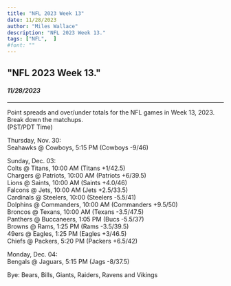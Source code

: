 ```yaml
---
title: "NFL 2023 Week 13"
date: 11/28/2023
author: "Miles Wallace"
description: "NFL 2023 Week 13."
tags: ["NFL",  ]
#font: ""
---
```

## "NFL 2023 Week 13."
#### _11/28/2023_ 
____
Point spreads and over/under totals for the NFL games in Week 13, 2023.  
Break down the matchups.  
(PST/PDT Time)  
  
Thursday, Nov. 30:     
Seahawks @ Cowboys, 5:15 PM (Cowboys -9/46)  
  
Sunday, Dec. 03:   
Colts @ Titans, 10:00 AM (Titans +1/42.5)  
Chargers @ Patriots, 10:00 AM (Patriots +6/39.5)  
Lions @ Saints, 10:00 AM (Saints +4.0/46)  
Falcons @ Jets, 10:00 AM (Jets +2.5/33.5)  
Cardinals @ Steelers, 10:00 (Steelers -5.5/41)  
Dolphins @ Commanders, 10:00 AM (Commanders +9.5/50)  
Broncos @ Texans, 10:00 AM (Texans -3.5/47.5)  
Panthers @ Buccaneers, 1:05 PM (Bucs -5.5/37)  
Browns @ Rams, 1:25 PM (Rams -3.5/39.5)  
49ers @ Eagles, 1:25 PM (Eagles +3/46.5)  
Chiefs @ Packers, 5:20 PM (Packers +6.5/42)  
   
Monday, Dec. 04:  
Bengals @ Jaguars, 5:15 PM (Jags -8/37.5)  
  
Bye: Bears, Bills, Giants, Raiders, Ravens and Vikings   